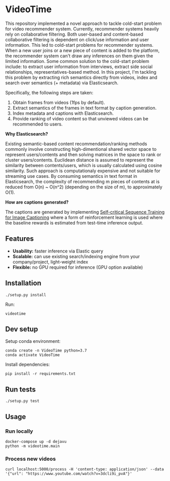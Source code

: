 # VideoTime
This repository implemented a novel approach to tackle cold-start problem for video recommender system. Currently, recommender systems heavily rely on collaborative filtering. Both user-based and content-based collaborative filtering is dependent on click/use information and user information. This led to cold-start problems for recommender systems. When a new user joins or a new piece of content is added to the platform, the recommender system can't draw any inferences on them given the limited information. Some common solution to the cold-start problem include: to extract user information from interviews, extract side social relationships, representatives-based method. In this project, I'm tackling this problem by extracting rich semantics directly from videos, index and search over semantics (+ metadata) via Elasticsearch.

Specifically, the following steps are taken: 

1. Obtain frames from videos (1fps by default).
2. Extract semantics of the frames in text format by caption generation.
3. Index metadata and captions with Elasticsearch.
4. Provide ranking of video content so that unviewed videos can be recommended to users.

__Why Elasticsearch?__

Existing semantic-based content recommendation/ranking methods commonly involve constructing high-dimentional shared vector space to represent users/contents and then solving matrices in the space to rank or cluster users/contents. Euclidean distance is assumed to represent the similarity between contents/users, which is usually calculated using cosine similarity. Such approach is computationaly expensive and not suitable for streaming use cases. By consuming semantics in text format in Elasticsearch, the complexity of recommending m pieces of contents at is reduced from O(n) ~ O(n^2) (depending on the size of m), to approximately O(1).  

__How are captions generated?__

The captions are generated by implementing <a href="https://arxiv.org/abs/1612.00563" title="Self-critical Sequence Training for Image Captioning"> Self-critical Sequence Training for Image Captioning</a> where a form of reinforcement learning is used where the baseline rewards is estimated from test-time inference output. 


## Features
- __Usability:__ faster inference via Elastic query
- __Scalable:__ can use existing search/indexing engine from your company/project, light-weight index
- __Flexible:__ no GPU required for inference (GPU option available) 

## Installation

```
./setup.py install
```

Run:

```
videotime
```

## Dev setup

Setup conda environment:
```
conda create -n VideoTime python=3.7
conda activate VideoTime
```

Install dependencies:

```
pip install -r requirements.txt
```

## Run tests

```
./setup.py test
```

## Usage

### Run locally

```
docker-compose up -d dejavu
python -m videotime.main
```

### Process new videos

```
curl localhost:5000/process -H 'content-type: application/json' --data '{"url": "https://www.youtube.com/watch?v=3dcli9i_pvA"}'
```
